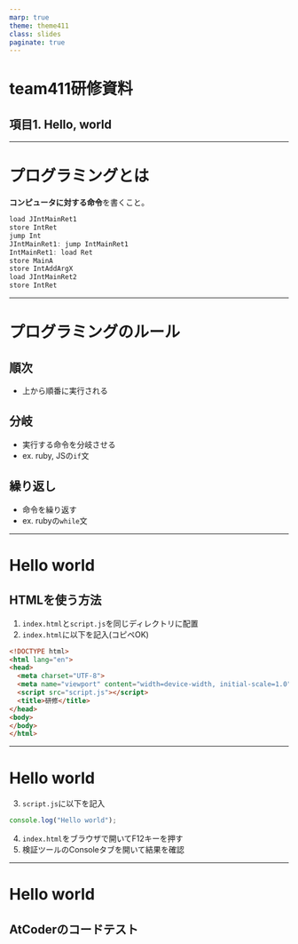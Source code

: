 ```yaml
---
marp: true
theme: theme411
class: slides
paginate: true
---
```

<!--
_class: title
_paginate: false
-->

# team411研修資料
## 項目1. Hello, world

---
<!--
class: slides
-->
# プログラミングとは
**コンピュータに対する命令**を書くこと。

```js
load JIntMainRet1
store IntRet
jump Int
JIntMainRet1: jump IntMainRet1
IntMainRet1: load Ret
store MainA
store IntAddArgX
load JIntMainRet2
store IntRet
```

---
# プログラミングのルール
## 順次
- 上から順番に実行される
## 分岐
- 実行する命令を分岐させる
- ex. ruby, JSの`if`文
## 繰り返し
- 命令を繰り返す
- ex. rubyの`while`文

---
# Hello world
## HTMLを使う方法
1. `index.html`と`script.js`を同じディレクトリに配置 
2. `index.html`に以下を記入(コピペOK)
```html
<!DOCTYPE html>
<html lang="en">
<head>
  <meta charset="UTF-8">
  <meta name="viewport" content="width=device-width, initial-scale=1.0">
  <script src="script.js"></script>
  <title>研修</title>
</head>
<body>
</body>
</html>
```

---
# Hello world

3. `script.js`に以下を記入
```js
console.log("Hello world");
```
4. `index.html`をブラウザで開いてF12キーを押す
1. 検証ツールのConsoleタブを開いて結果を確認

---
# Hello world
## AtCoderのコードテスト

